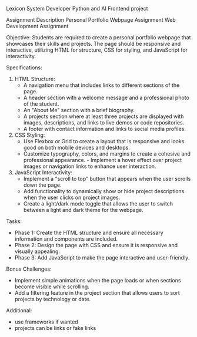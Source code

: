 Lexicon
System Developer Python and AI
Frontend project

Assignment Description
Personal Portfolio Webpage Assignment Web Development Assignment

Objective:
Students are required to create a personal portfolio webpage that showcases their skills and projects. The page should be responsive and interactive, utilizing HTML for structure, CSS for styling, and JavaScript for interactivity.

Specifications:

1. HTML Structure:
   - A navigation menu that includes links to different sections of the page.
   - A header section with a welcome message and a professional photo of the student.
   - An "About Me" section with a brief biography.
   - A projects section where at least three projects are displayed with images, descriptions, and links
     to live demos or code repositories.
   - A footer with contact information and links to social media profiles.
2. CSS Styling:
   - Use Flexbox or Grid to create a layout that is responsive and looks good on both mobile devices
     and desktops.
   - Customize typography, colors, and margins to create a cohesive and professional appearance. - Implement a hover effect over project images or navigation links to enhance user interaction.
3. JavaScript Interactivity:
   - Implement a "scroll to top" button that appears when the user scrolls down the page.
   - Add functionality to dynamically show or hide project descriptions when the user clicks on project images.
   - Create a light/dark mode toggle that allows the user to switch between a light and dark theme for the webpage.

Tasks:

- Phase 1: Create the HTML structure and ensure all necessary information and components are included.
- Phase 2: Design the page with CSS and ensure it is responsive and visually appealing.
- Phase 3: Add JavaScript to make the page interactive and user-friendly.

Bonus Challenges:

- Implement simple animations when the page loads or when sections become visible while scrolling.
- Add a filtering feature in the project section that allows users to sort projects by technology or date.

Additional:

- use frameworks if wanted
- projects can be links or fake links
